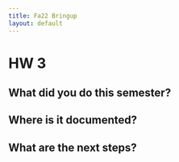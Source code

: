 ```yaml
---
title: Fa22 Bringup
layout: default
---
```


# HW 3

## What did you do this semester?

## Where is it documented? 

## What are the next steps? 
